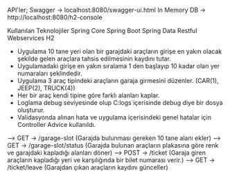 API'ler;
Swagger -> localhost:8080/swagger-ui.html
In Memory DB -> http://localhost:8080/h2-console

Kullanılan Teknolojiler
  Spring Core
	Spring Boot
	Spring Data
	Restful Webservices
	H2

- Uygulama 10 tane yeri olan bir garajdaki araçların girişe en yakın olacak şekilde gelen araçlara tahsis edilmesinin kaydını tutar.
- Uygulamadaki girişe en yakın sıralama 1 den başlayıp 10 kadar olan yer numaraları şeklindedir.
- Uygulama 3 araç tipindeki araçların garaja girmesini düzenler. (CAR(1), JEEP(2), TRUCK(4))
- Her bir araç kendi tipine göre farklı alanları kaplar.
- Loglama debug seviyesinde olup C:logs içerisinde debug diye bir dosya oluşturur.
- Validasyonda alınan hata ve uygulama içerisindeki genel hatalar için Controller Advice kullanıldı.

--> GET -> /garage-slot  (Garajda bulunması gereken 10 tane alanı ekler)
--> GET -> /garage-slot/status (Garajda bulunan araçların plakasına göre renk ve garajdaki kapladığı alanları döner)
--> POST -> /ticket (Garaja giren araçların kapladığı yeri ve karşılığında bir bilet numarası verir.)
--> GET -> /ticket/leave (Garajdan çıkan araçların kaydını günceller)
